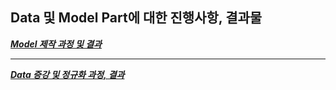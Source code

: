 ## Data 및 Model Part에 대한 진행사항, 결과물

[**_Model 제작 과정 및 결과_**](https://github.com/MBV-and-Kids/Model/blob/main/model.md)

---

[**_Data 증강 및 정규화 과정, 결과_**](https://github.com/MBV-and-Kids/Model/blob/main/data.md)
